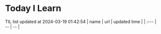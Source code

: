 # Today I Learn 
TIL list updated at 2024-03-19 01:42:54
| name | url | updated time |
| :--- | -- | -- |
